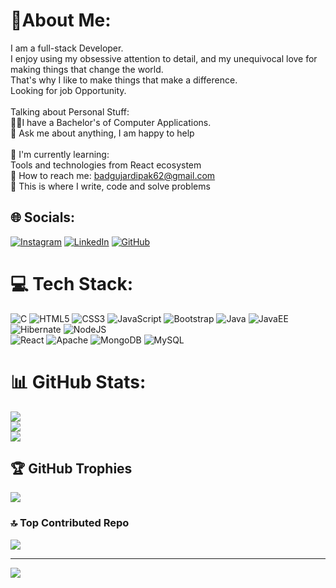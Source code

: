 # 🙋About Me:
I am a full-stack Developer.<br>I enjoy using my obsessive attention to detail, and my unequivocal love for making things that change the world.<br>That's why I like to make things that make a difference.<br>Looking for job Opportunity.<br><br>Talking about Personal Stuff:<br>🧑‍🎓I have a Bachelor's of Computer Applications.<br>💬 Ask me about anything, I am happy to help<br><br>🌱 I'm currently learning:<br>Tools and technologies from React ecosystem<br>📧 How to reach me: badgujardipak62@gmail.com<br>💪 This is where I write, code and solve problems

## 🌐 Socials:
[![Instagram](https://img.shields.io/badge/Instagram-%23E4405F.svg?logo=Instagram&logoColor=white)](https://www.instagram.com/mr_dipak__badgujar/) 
[![LinkedIn](https://img.shields.io/badge/LinkedIn-%230077B5.svg?logo=linkedin&logoColor=white)](https://www.linkedin.com/in/dipak-badgujar-95837322a/ ) 
[![GitHub](https://img.shields.io/badge/github-%2312100E.svg?logo=github&logoColor=white)](https://github.com/Dipakbadgujar01)

# 💻 Tech Stack:
![C](https://img.shields.io/badge/c-%2300599C.svg?style=for-the-badge&logo=c&logoColor=white)
![HTML5](https://img.shields.io/badge/html5-%23E34F26.svg?style=for-the-badge&logo=html5&logoColor=white)
![CSS3](https://img.shields.io/badge/css3-%231572B6.svg?style=for-the-badge&logo=css3&logoColor=white) 
![JavaScript](https://img.shields.io/badge/javascript-%23323330.svg?style=for-the-badge&logo=javascript&logoColor=%23F7DF1E) 
![Bootstrap](https://img.shields.io/badge/bootstrap-%238511FA.svg?style=for-the-badge&logo=bootstrap&logoColor=white) 
![Java](https://img.shields.io/badge/java-%23ED8B00.svg?style=for-the-badge&logo=openjdk&logoColor=white)
![JavaEE](https://img.shields.io/badge/javaEE-%23ED8B00.svg?style=for-the-badge&logo=openjdk&logoColor=white)![Hibernate](https://img.shields.io/badge/hibernate-%23007296.svg?style=for-the-badge&logo=hibernate&logoColor=white)
![NodeJS](https://img.shields.io/badge/node.js-6DA55F?style=for-the-badge&logo=node.js&logoColor=white)  
![React](https://img.shields.io/badge/react-%2320232a.svg?style=for-the-badge&logo=react&logoColor=%2361DAFB) 
![Apache](https://img.shields.io/badge/apache-%23D42029.svg?style=for-the-badge&logo=apache&logoColor=white) 
![MongoDB](https://img.shields.io/badge/MongoDB-%234ea94b.svg?style=for-the-badge&logo=mongodb&logoColor=white) 
![MySQL](https://img.shields.io/badge/mysql-%2300000f.svg?style=for-the-badge&logo=mysql&logoColor=white)

# 📊 GitHub Stats:
![](https://github-readme-stats.vercel.app/api?username=DipakBadgujar&theme=prussian&hide_border=false&include_all_commits=false&count_private=false)<br/>
![](https://github-readme-streak-stats.herokuapp.com/?user=DipakBadgujar&theme=prussian&hide_border=false)<br/>
![](https://github-readme-stats.vercel.app/api/top-langs/username=DipakBadgujar&theme=prussian&hide_border=false&include_all_commits=false&count_private=false&layout=compact)

## 🏆 GitHub Trophies
![](https://github-profile-trophy.vercel.app/?username=DipakBadgujar&theme=nord&no-frame=false&no-bg=true&margin-w=4)

### 🔝 Top Contributed Repo
![](https://github-contributor-stats.vercel.app/api?username=DipakBadgujar&limit=5&theme=gruvbox&combine_all_yearly_contributions=true)

---
[![](https://visitcount.itsvg.in/api?id=DipakBadgujar&icon=0&color=0)](https://visitcount.itsvg.in)

<!-- Proudly created with GPRM ( https://gprm.itsvg.in ) -->
